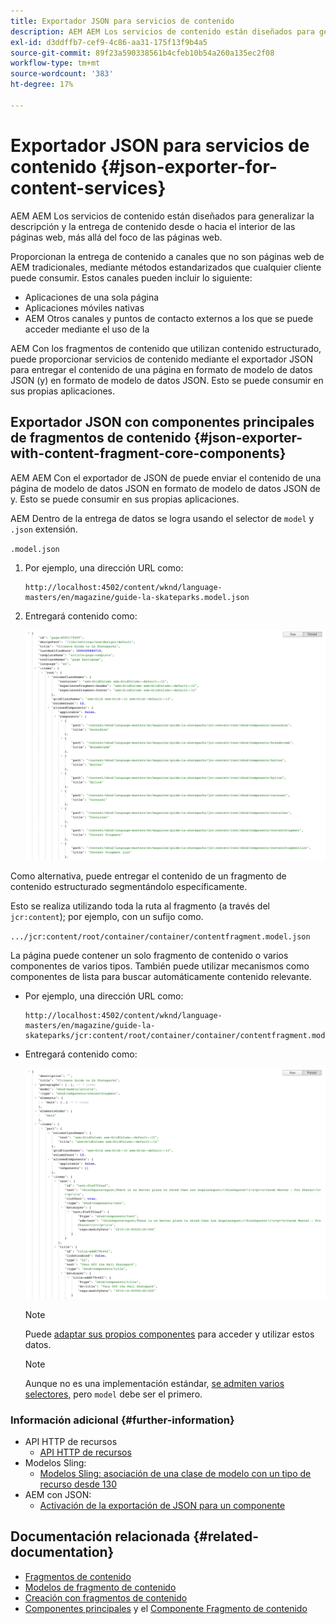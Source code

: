 ```yaml
---
title: Exportador JSON para servicios de contenido
description: AEM AEM Los servicios de contenido están diseñados para generalizar la descripción y la entrega de contenido desde o hacia el exterior, más allá de un enfoque en las páginas web. Los servicios de contenido están diseñados para proporcionar una descripción y una entrega de contenido desde o hacia el interior de las páginas web. AEM Proporcionan la entrega de contenido a canales que no son páginas web tradicionales, utilizando métodos estandarizados que cualquier cliente puede consumir.
exl-id: d3ddffb7-cef9-4c86-aa31-175f13f9b4a5
source-git-commit: 89f23a590338561b4cfeb10b54a260a135ec2f08
workflow-type: tm+mt
source-wordcount: '383'
ht-degree: 17%

---
```


# Exportador JSON para servicios de contenido {#json-exporter-for-content-services}

AEM AEM Los servicios de contenido están diseñados para generalizar la descripción y la entrega de contenido desde o hacia el interior de las páginas web, más allá del foco de las páginas web.

Proporcionan la entrega de contenido a canales que no son páginas web de AEM tradicionales, mediante métodos estandarizados que cualquier cliente puede consumir. Estos canales pueden incluir lo siguiente:

* Aplicaciones de una sola página
* Aplicaciones móviles nativas
* AEM Otros canales y puntos de contacto externos a los que se puede acceder mediante el uso de la

AEM Con los fragmentos de contenido que utilizan contenido estructurado, puede proporcionar servicios de contenido mediante el exportador JSON para entregar el contenido de una página en formato de modelo de datos JSON (y) en formato de modelo de datos JSON. Esto se puede consumir en sus propias aplicaciones.

## Exportador JSON con componentes principales de fragmentos de contenido {#json-exporter-with-content-fragment-core-components}

AEM AEM Con el exportador de JSON de puede enviar el contenido de una página de modelo de datos JSON en formato de modelo de datos JSON de y. Esto se puede consumir en sus propias aplicaciones.

AEM Dentro de la entrega de datos se logra usando el selector de `model` y `.json` extensión.

`.model.json`

1. Por ejemplo, una dirección URL como:

   ```shell
   http://localhost:4502/content/wknd/language-masters/en/magazine/guide-la-skateparks.model.json
   ```

1. Entregará contenido como:

   ![Modelo JSON del contenido WKND](assets/json-model-wknd.png)

Como alternativa, puede entregar el contenido de un fragmento de contenido estructurado segmentándolo específicamente.

Esto se realiza utilizando toda la ruta al fragmento (a través del `jcr:content`); por ejemplo, con un sufijo como.

`.../jcr:content/root/container/container/contentfragment.model.json`

La página puede contener un solo fragmento de contenido o varios componentes de varios tipos. También puede utilizar mecanismos como componentes de lista para buscar automáticamente contenido relevante.

* Por ejemplo, una dirección URL como:

  ```shell
  http://localhost:4502/content/wknd/language-masters/en/magazine/guide-la-skateparks/jcr:content/root/container/container/contentfragment.model.json
  ```

* Entregará contenido como:

  ![Modelo JSON del fragmento de contenido WKND](assets/json-model-wknd-content-fragment.png)

  >[!NOTE]
  >
  >Puede [adaptar sus propios componentes](enabling-json-exporter.md) para acceder y utilizar estos datos.

  >[!NOTE]
  >
  >Aunque no es una implementación estándar, [se admiten varios selectores,](enabling-json-exporter.md#multiple-selectors) pero `model` debe ser el primero.

### Información adicional {#further-information}

* API HTTP de recursos
   * [API HTTP de recursos](/help/assets/developer-reference-material-apis.md)
* Modelos Sling:
   * [Modelos Sling: asociación de una clase de modelo con un tipo de recurso desde 130](https://sling.apache.org/documentation/bundles/models.html#associating-a-model-class-with-a-resource-type-since-130)
* AEM con JSON:
   * [Activación de la exportación de JSON para un componente](enabling-json-exporter.md)

## Documentación relacionada {#related-documentation}

* [Fragmentos de contenido](/help/sites-cloud/administering/content-fragments/overview.md)
* [Modelos de fragmento de contenido](/help/sites-cloud/administering/content-fragments/content-fragment-models.md)
* [Creación con fragmentos de contenido](/help/sites-cloud/authoring/fragments/content-fragments.md)
* [Componentes principales](https://experienceleague.adobe.com/docs/experience-manager-core-components/using/introduction.html?lang=es) y el [Componente Fragmento de contenido](https://experienceleague.adobe.com/docs/experience-manager-core-components/using/components/content-fragment-component.html?lang=es)
